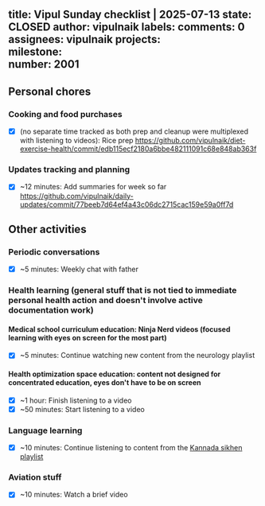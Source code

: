 title:	Vipul Sunday checklist | 2025-07-13
state:	CLOSED
author:	vipulnaik
labels:	
comments:	0
assignees:	vipulnaik
projects:	
milestone:	
number:	2001
--
## Personal chores

### Cooking and food purchases

- [x] (no separate time tracked as both prep and cleanup were multiplexed with listening to videos): Rice prep https://github.com/vipulnaik/diet-exercise-health/commit/edb115ecf2180a6bbe482111091c68e848ab363f

### Updates tracking and planning

- [x] ~12 minutes: Add summaries for week so far https://github.com/vipulnaik/daily-updates/commit/77beeb7d64ef4a43c06dc2715cac159e59a0ff7d

## Other activities

### Periodic conversations

- [x] ~5 minutes: Weekly chat with father

### Health learning (general stuff that is not tied to immediate personal health action and doesn't involve active documentation work)

#### Medical school curriculum education: Ninja Nerd videos (focused learning with eyes on screen for the most part)

- [x] ~5 minutes: Continue watching new content from the neurology playlist

#### Health optimization space education: content not designed for concentrated education, eyes don't have to be on screen

- [x] ~1 hour: Finish listening to a video
- [x] ~50 minutes: Start listening to a video

### Language learning

- [x] ~10 minutes: Continue listening to content from the [Kannada sikhen playlist](https://www.youtube.com/playlist?list=PLjR_rtaV4PoSw6otyVdpv9qeJh3oNgjo8)

### Aviation stuff

- [x] ~10 minutes: Watch a brief video
